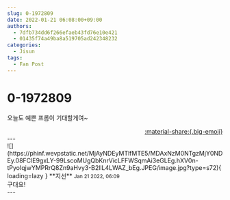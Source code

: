 ```yaml
---
slug: 0-1972809
date: 2022-01-21 06:08:00+09:00
authors:
  - 7dfb734dd6f266efaeb43fd76e10e421
  - 01435f74a49ba8a519705ad242348232
categories:
  - Jisun
tags:
  - Fan Post
---
```


# 0-1972809

<div class="post-container" markdown="1">
<div class="content-container md-sidebar__scrollwrap" markdown="1">

오늘도 예쁜 프롬이 기대할게여~

</div>
</div>

<div style="text-align: right;" markdown="1">
<a href="https://weverse.io/fromis9/fanpost/0-1972809" style="text-align: right;">:material-share:{.big-emoji}</a>
</div>
---

<div class="comments-container md-sidebar__scrollwrap" markdown="1">
<div class="comment" markdown="1">
<div class='id-container' markdown="1">
![](https://phinf.wevpstatic.net/MjAyNDEyMTlfMTE5/MDAxNzM0NTgzMjY0NDEy.08FClE9gxLY-99LscoMUgQbKnrVicLFFWSqmAi3eGLEg.hXV0n-tPyoIqjwYMPRrQ8Zn9aHvy3-B2llL4LWAZ_bEg.JPEG/image.jpg?type=s72){ loading=lazy }
**<span class="artist">지선</span>** <small>Jan 21 2022, 06:09</small><br>
</div>
<div class='comment-body' markdown="1">
구대요!
</div>
</div>
</div>
---
